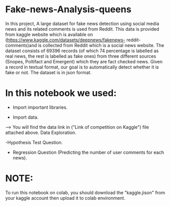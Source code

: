 # Fake-news-Analysis-queens
In this project, A large dataset for fake news detection using social media news and its related comments is used from
Reddit.
This data is provided from kaggle website which is available on (https://www.kaggle.com/datasets/deepnews/fakenews-
reddit-comments)and is collected from Reddit which is a social news website.
The dataset consists of 69396 records (of which 74 percentage is labelled as real news, the rest is labelled as fake ones)
from three different sources (Snopes, Poltifact and Emergent) which they are fact checked news.
Given a record in textual format, our goal is to automatically detect whether it is fake or not. The dataset is in json
format.
# In this notebook we used:
- Import important libraries.

- Import data.

--> You will find the data link in ("Link of competition on Kaggle") file attached above.
Data Exploration.

-Hypothesis Test Question.

- Regression Question (Predicting the number of user comments for each news).
# NOTE: 
To run this notebook on colab, you should download the "kaggle.jison" from your kaggle account then upload it to colab environment.

